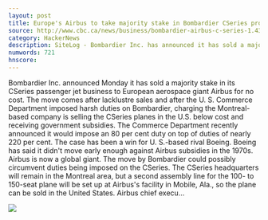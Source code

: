 ```yaml
---
layout: post
title: Europe's Airbus to take majority stake in Bombardier CSeries program
source: http://www.cbc.ca/news/business/bombardier-airbus-c-series-1.4357567
category: HackerNews
description: SiteLog - Bombardier Inc. has announced it has sold a majority stake in its CSeries passenger jet business to European aerospace giant Airbus for no cost.
numwords: 721
hnscore: 
---
```


Bombardier Inc. announced Monday it has sold a majority stake in its CSeries passenger jet business to European aerospace giant Airbus for no cost.  The move comes after lacklustre sales and after the U. S. Commerce Department imposed harsh duties on Bombardier, charging the Montreal-based company is selling the CSeries planes in the U.S. below cost and receiving government subsidies.  The Commerce Department recently announced it would impose an 80 per cent duty on top of duties of nearly 220 per cent. The case has been a win for U. S.-based rival Boeing.  Boeing has said it didn't move early enough against Airbus subsidies in the 1970s. Airbus is now a global giant.  The move by Bombardier could possibly circumvent duties being imposed on the CSeries. The CSeries headquarters will remain in the Montreal area, but a second assembly line for the 100- to 150-seat plane will be set up at Airbus's facility in Mobile, Ala., so the plane can be sold in the United States.  Airbus chief execu...

![](https://i.cbc.ca/1.4357647.1508195481!/fileImage/httpImage/image.jpg_gen/derivatives/16x9_460/airshow-france.jpg)
<!--description-->
